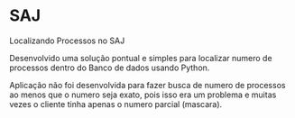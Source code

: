 # SAJ
Localizando Processos no SAJ

Desenvolvido uma solução pontual e simples para localizar numero de processos dentro do Banco de dados usando Python.

Aplicação não foi desenvolvida para fazer busca de numero de processos ao menos que o numero seja exato, pois isso era um problema e muitas vezes o cliente tinha apenas o numero parcial (mascara).
